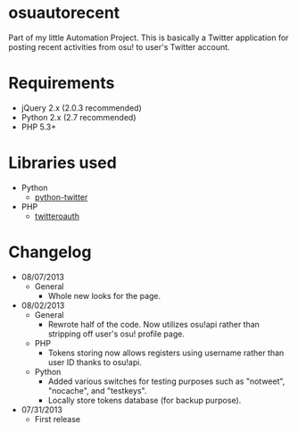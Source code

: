 # osuautorecent
Part of my little Automation Project. This is basically a Twitter application for posting recent activities from osu! to user's Twitter account.

# Requirements
* jQuery 2.x (2.0.3 recommended)
* Python 2.x (2.7 recommended)
* PHP 5.3+

# Libraries used
* Python
	* [python-twitter](https://github.com/bear/python-twitter)
* PHP
	* [twitteroauth](https://github.com/abraham/twitteroauth)

# Changelog
* 08/07/2013
	* General
		* Whole new looks for the page.
* 08/02/2013
	* General
		* Rewrote half of the code. Now utilizes osu!api rather than stripping off user's osu! profile page.
	* PHP
		* Tokens storing now allows registers using username rather than user ID thanks to osu!api.
	* Python
		* Added various switches for testing purposes such as "notweet", "nocache", and "testkeys".
		* Locally store tokens database (for backup purpose).
* 07/31/2013
	* First release
